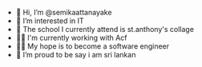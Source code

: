 - 👋 Hi, I’m @semikaattanayake
- 👀 I’m interested in IT
- 👦 The school I currently attend is st.anthony's collage
- 👨‍💻 I'm currently working with Acf
- 👨‍🎓 My hope is to become a software engineer
- 💖 I’m proud to be say i am sri lankan

<!---
semikaattanayake/semikaattanayake is a ✨ special ✨ repository because its `README.md` (this file) appears on your GitHub profile.
You can click the Preview link to take a look at your changes.
--->
